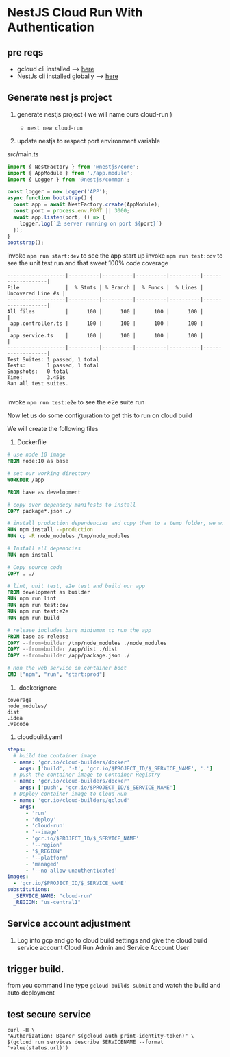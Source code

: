 # NestJS Cloud Run With Authentication

## pre reqs
- gcloud cli installed --> [here](https://cloud.google.com/sdk)
- NestJs cli installed globally --> [here](https://docs.nestjs.com/) 
 

## Generate nest js project 
1. generate nestjs project ( we will name ours cloud-run ) 
    - `nest new cloud-run`
    
1. update nestjs to respect port environment variable

src/main.ts
```typescript
import { NestFactory } from '@nestjs/core';
import { AppModule } from './app.module';
import { Logger } from '@nestjs/common';

const logger = new Logger('APP');
async function bootstrap() {
  const app = await NestFactory.create(AppModule);
  const port = process.env.PORT || 3000;
  await app.listen(port, () => {
    logger.log(`⛱ server running on port ${port}`)
  });
}
bootstrap();

```

invoke `npm run start:dev` to see the app start up 
invoke `npm run test:cov` to see the unit test run and that sweet 100% code coverage

```
-------------------|----------|----------|----------|----------|-------------------|
File               |  % Stmts | % Branch |  % Funcs |  % Lines | Uncovered Line #s |
-------------------|----------|----------|----------|----------|-------------------|
All files          |      100 |      100 |      100 |      100 |                   |
 app.controller.ts |      100 |      100 |      100 |      100 |                   |
 app.service.ts    |      100 |      100 |      100 |      100 |                   |
-------------------|----------|----------|----------|----------|-------------------|
Test Suites: 1 passed, 1 total
Tests:       1 passed, 1 total
Snapshots:   0 total
Time:        3.451s
Ran all test suites.


```

invoke `npm run test:e2e` to see the e2e suite run


Now let us do some configuration to get this to run on cloud build

We will create the following files
1. Dockerfile
```dockerfile
# use node 10 image
FROM node:10 as base

# set our working directory
WORKDIR /app

FROM base as development

# copy over dependecy manifests to install
COPY package*.json ./

# install production dependencies and copy them to a temp folder, we will use this for the final build step
RUN npm install --production
RUN cp -R node_modules /tmp/node_modules

# Install all dependcies
RUN npm install

# Copy source code
COPY . ./

# lint, unit test, e2e test and build our app
FROM development as builder
RUN npm run lint
RUN npm run test:cov
RUN npm run test:e2e
RUN npm run build

# release includes bare miniumum to run the app
FROM base as release
COPY --from=builder /tmp/node_modules ./node_modules
COPY --from=builder /app/dist ./dist
COPY --from=builder /app/package.json ./

# Run the web service on container boot
CMD ["npm", "run", "start:prod"]

```
1. .dockerignore
```docker
coverage
node_modules/
dist
.idea
.vscode

```
1. cloudbuild.yaml


```yaml
steps:
  # build the container image
  - name: 'gcr.io/cloud-builders/docker'
    args: ['build', '-t', 'gcr.io/$PROJECT_ID/$_SERVICE_NAME', '.']
  # push the container image to Container Registry
  - name: 'gcr.io/cloud-builders/docker'
    args: ['push', 'gcr.io/$PROJECT_ID/$_SERVICE_NAME']
  # Deploy container image to Cloud Run
  - name: 'gcr.io/cloud-builders/gcloud'
    args:
      - 'run'
      - 'deploy'
      - 'cloud-run'
      - '--image'
      - 'gcr.io/$PROJECT_ID/$_SERVICE_NAME'
      - '--region'
      - '$_REGION'
      - '--platform'
      - 'managed'
      - '--no-allow-unauthenticated'
images:
  - 'gcr.io/$PROJECT_ID/$_SERVICE_NAME'
substitutions:
  _SERVICE_NAME: "cloud-run"
  _REGION: "us-central1"

```

## Service account adjustment
1. Log into gcp and go to cloud build settings and give the cloud build service account Cloud Run Admin and Service Account User

## trigger build. 
from you command line type `gcloud builds submit` and watch the build and auto deployment

## test secure service
```shell script
curl -H \
"Authorization: Bearer $(gcloud auth print-identity-token)" \
$(gcloud run services describe SERVICENAME --format 'value(status.url)')
```

